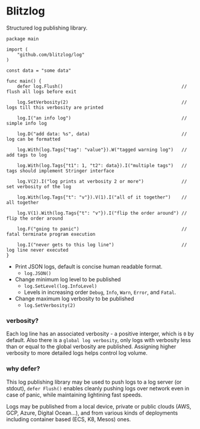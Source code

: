 # Blitzlog

Structured log publishing library.

```
package main

import (
	"github.com/blitzlog/log"
)

const data = "some data"

func main() {
	defer log.Flush()                                            // flush all logs before exit

	log.SetVerbosity(2)                                          // logs till this verbosity are printed

	log.I("an info log")                                         // simple info log

	log.D("add data: %s", data)                                  // log can be formatted

	log.With(log.Tags{"tag": "value"}).W("tagged warning log")   // add tags to log

	log.With(log.Tags{"t1": 1, "t2": data}).I("multiple tags")   // tags should implement Stringer interface

	log.V(2).I("log prints at verbosity 2 or more")              // set verbosity of the log

	log.With(log.Tags{"t": "v"}).V(1).I("all of it together")    // all together

	log.V(1).With(log.Tags{"t": "v"}).I("flip the order around") // flip the order around

	log.F("going to panic")                                      // fatal terminate program execution

	log.I("never gets to this log line")                         // log line never executed
}
```

* Print JSON logs, default is concise human readable format.
	* `log.JSON()`
* Change minimum log level to be published
	* `log.SetLevel(log.InfoLevel)`
	* Levels in increasing order `Debug`, `Info`, `Warn`, `Error`, and `Fatal`.
* Change maximum log verbosity to be published
	* `log.SetVerbosity(2)`

### verbosity?

Each log line has an associated verbosity - a positive interger, which is `0` by default. Also there is a `global log verbosity`, only logs with verbosity less than or equal to the global verbosity are published. Assigning higher verbosity to more detailed logs helps control log volume.

### why defer?

This log publishing library may be used to push logs to a log server (or stdout), `defer Flush()` enables cleanly pushing logs over network even in case of panic, while maintaining lightining fast speeds.

Logs may be published from a local device, private or public clouds (AWS, GCP, Azure, Digital Ocean...), and from various kinds of deployments including container based (ECS, K8, Mesos) ones.
